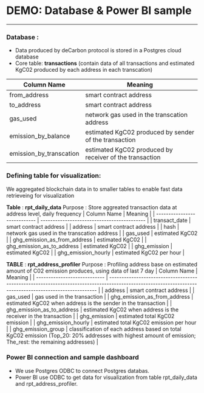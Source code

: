 # DEMO: Database & Power BI sample
---------------
### Database :
* Data produced by deCarbon protocol is stored in a Postgres cloud database 
* Core table: **transactions** (contain data of all transactions and estimated KgC02 produced by each address in each transcation)

| Column Name             | Meaning                                                         |
| ----------------------- | --------------------------------------------------------------- |
| from_address            | smart contract address                                          |
| to_address              | smart contract address                                          |
| gas_used                | network gas used in the transcation address                     |
| emission_by_balance     | estimated KgC02 produced by         sender of the transaction   |
| emission_by_transcation | estimated KgC02 produced by         receiver of the transaction |


### Defining table for visualization: 
We aggregated blockchain data in to smaller tables to enable fast data retrieveing for visualization

**Table** : **rpt_daily_data**
Purpose : Store aggreated transaction data at address level, daily frequency
| Column Name                  | Meaning                                     |
| ---------------------------- | ------------------------------------------- |
| transact_date                | smart contract address                      |
| address                      | smart contract address                      |
| hash                         | network gas used in the transcation address |
| gas_used                     | estimated KgC02                             |
| ghg_emission_as_from_address | estimated KgC02                             |
| ghg_emission_as_to_address   | estimated KgC02                             |
| ghg_emission                 | estimated KgC02                             |
| ghg_emission_hourly          | estimated KgC02 per hour                    |


**TABLE** : **rpt_address_profiler**
Purpose : Profiling address base on estimated amount of C02 emission produces, using data of last 7 day
| Column Name                  | Meaning                                                                                                                                                 |
| ---------------------------- | ------------------------------------------------------------------------------------------------------------------------------------------------------- |
| address                      | smart contract address                                                                                                                                  |
| gas_used                     | gas used in the transaction                                                                                                                             |
| ghg_emission_as_from_address | estimated KgC02 when address is the sender in the transaction                                                                                           |
| ghg_emission_as_to_address   | estimated KgC02 when address is the receiver in the transaction                                                                                         |
| ghg_emission                 | estimated total KgC02 emission                                                                                                                          |
| ghg_emission_hourly          | estimated total KgC02 emission per hour                                                                                                                 |
| ghg_emission_group           | classification of each address based on total KgC02 emission (Top_20: 20% addresses with highest amount of emission; The_rest: the remaining addresses) |


### Power BI connection and sample dashboard
* We use Postgres ODBC to connect Postgres databas. 
* Power BI use ODBC to get data for visualization from table 
rpt_daily_data and rpt_address_profiler.


